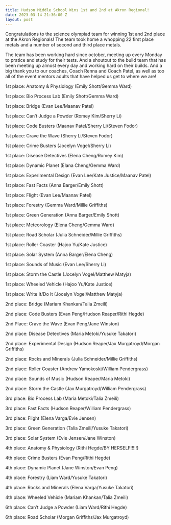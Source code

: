 ```yaml
---
title: Hudson Middle School Wins 1st and 2nd at Akron Regional!
date: 2023-03-14 21:36:00 Z
layout: post
---
```


Congratulations to the science olympiad team for winning 1st and 2nd place at the Akron Regionals! The team took home a whopping 22 first place metals and a number of second and third place metals.

The team has been working hard since october, meeting up every Monday to pratice and study for their tests. And a shoutout to the build team that has been meeting up almost every day and working hard on their builds. And a big thank you to our coaches, Coach Renna and Coach Patel, as well as too all of the event mentors adults that have helped us get to where we are!

1st place: Anatomy & Physiology (Emily Shott/Gemma Ward)

1st place: Bio Process Lab (Emily Shott/Gemma Ward)

1st place: Bridge (Evan Lee/Maanav Patel)

1st place: Can’t Judge a Powder (Romey Kim/Sherry Li) 

1st place: Code Busters (Maanav Patel/Sherry Li/Steven Fodor)

1st place: Crave the Wave (Sherry Li/Steven Fodor)

1st place: Crime Busters (Jocelyn Vogel/Sherry Li)

1st place: Disease Detectives (Elena Cheng/Romey Kim)

1st place: Dynamic Planet (Elana Cheng/Gemma Ward)

1st place: Experimental Design (Evan Lee/Kate Justice/Maanav Patel)

1st place: Fast Facts (Anna Barger/Emily Shott)

1st place: Flight (Evan Lee/Maanav Patel)

1st place: Forestry (Gemma Ward/Millie Griffiths)

1st place: Green Generation (Anna Barger/Emily Shott)

1st place: Meteorology (Elena Cheng/Gemma Ward)

1st place: Road Scholar (Julia Schneider/Millie Griffiths)

1st place: Roller Coaster (Hajoo Yu/Kate Justice)

1st place: Solar System (Anna Barger/Elena Cheng)

1st place: Sounds of Music (Evan Lee/Sherry Li)

1st place: Storm the Castle (Jocelyn Vogel/Matthew Matyja)

1st place: Wheeled Vehicle (Hajoo Yu/Kate Justice)

1st place: Write It/Do It (Jocelyn Vogel/Matthew Matyja)

2nd place: Bridge (Mariam Khankan/Talia Zmeili)

2nd place: Code Busters (Evan Peng/Hudson Reaper/Rithi Hegde)

2nd Place: Crave the Wave (Evan Peng/Jane Winston)

2nd place: Disease Detectives (Maria Metoki/Yusuke Takatori)

2nd place: Experimental Design (Hudson Reaper/Jax Murgatroyd/Morgan Griffiths)

2nd place: Rocks and Minerals (Julia Schneider/Millie Griffiths)

2nd place: Roller Coaster (Andrew Yamokoski/William Pendergrass)

2nd place: Sounds of Music (Hudson Reaper/Maria Metoki)

2nd place: Storm the Castle (Jax Murgatroyd/William Pendergrass)

3rd place: Bio Process Lab (Maria Metoki/Talia Zmeili)

3rd place: Fast Facts (Hudson Reaper/William Pendergrass)

3rd place: Flight (Elena Varga/Evie Jensen)

3rd place: Green Generation (Talia Zmeili/Yusuke Takatori)

3rd place: Solar System (Evie Jensen/Jane Winston)

4th place: Anatomy & Physiology (Rithi Hegde/BY HERSELF!!!!!)

4th place: Crime Busters (Evan Peng/Rithi Hegde)

4th place: Dynamic Planet (Jane Winston/Evan Peng)

4th place: Forestry (Liam Ward/Yusuke Takatori)

4th place: Rocks and Minerals (Elena Varga/Yusuke Takatori)

4th place: Wheeled Vehicle (Mariam Khankan/Talia Zmeili)

6th place: Can’t Judge a Powder (Liam Ward/Rithi Hegde)

6th place: Road Scholar (Morgan Griffiths/Jax Murgatroyd)